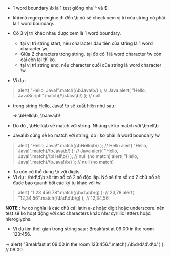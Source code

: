 - 1 word boundary \b là 1 test giống như ^ và $.
- khi mà regexp engine đi đến \b nó sẽ check xem vị trí của string có phải là 1 word boundary.
- Có 3 vị trí khác nhau được xem là 1 word boundary.
    + tại vị trí string start, nếu character đàu tiên của string là 1 word character \w.
    + Giữa 2 characters trong string, tại đó có 1 là word character \w còn cái còn lại thì ko.
    + tại vị trí string end, nếu character cuối của string là word character \w.

- Ví dụ :

> alert( "Hello, Java!".match(/\bJava\b/) ); // Java
> alert( "Hello, JavaScript!".match(/\bJava\b/) ); // null

- trong string Hello, Java! \b sẽ xuất hiện như sau :

    => \bHello\b, \bJava\b!

- Do đó , \bHello\b sẽ match với string. Nhưng sẽ ko match với \bhell\b
- Java!\b cũng sẽ ko match với string, do ! ko phải là word boundary \w


> alert( "Hello, Java!".match(/\bHello\b/) ); // Hello
> alert( "Hello, Java!".match(/\bJava\b/) );  // Java
> alert( "Hello, Java!".match(/\bHell\b/) );  // null (no match)
> alert( "Hello, Java!".match(/\bJava!\b/) ); // null (no match)

- Ta còn có thể dùng \b với digits.
- Ví dụ : \b\d\d\b sẽ tìm số có 2 số độc lập. Nó sẽ tìm số có 2 chữ số sẽ được bao quanh bởi các ký tụ khác với \w

> alert( "1 23 456 78".match(/\b\d\d\b/g) ); // 23,78
> alert( "12,34,56".match(/\b\d\d\b/g) ); // 12,34,56

__NOTE__ : \w có nghĩa là các chữ cái latin a-z hoặc digit hoặc underscore. nên test sẽ ko hoạt động với các characters khác như cyrillic letters hoặc hieroglyphs.

- Ví dụ tìm thời gian trong string sau : Breakfast at 09:00 in the room 123:456.

=> alert( "Breakfast at 09:00 in the room 123:456.".match( /\b\d\d:\d\d\b/ ) ); // 09:00
